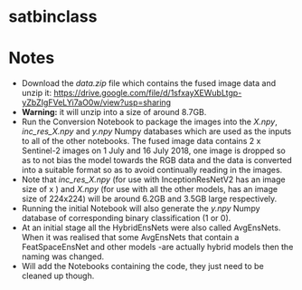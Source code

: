 # satbinclass
# Notes

- Download the *data.zip* file which contains the fused image data and unzip it: https://drive.google.com/file/d/1sfxayXEWubLtgp-yZbZIgFVeLYi7aO0w/view?usp=sharing 
- **Warning:** it will unzip into a size of around 8.7GB.
- Run the Conversion Notebook to package the images into the *X.npy*, *inc_res_X.npy* and *y.npy* Numpy databases which are used as the inputs to all of the other notebooks. The fused image data contains 2 x Sentinel-2 images on 1 July and 16 July 2018, one image is dropped so as to not bias the model towards the RGB data and the data is converted into a suitable format so as to avoid continually reading in the images.
- Note that *inc_res_X.npy* (for use with InceptionResNetV2 has an image size of  x ) and *X.npy* (for use with all the other models, has an image size of 224x224) will be around 6.2GB and 3.5GB large respectively.
- Running the initial Notebook will also generate the *y.npy* Numpy database of corresponding binary classification (1 or 0).
- At an initial stage all the HybridEnsNets were also called AvgEnsNets. When it was realised that some AvgEnsNets that contain a FeatSpaceEnsNet and other models      -are actually hybrid models then the naming was changed.
- Will add the Notebooks containing the code, they just need to be cleaned up though.

